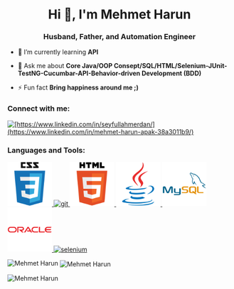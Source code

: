 
<h1 align="center">Hi 👋, I'm Mehmet Harun</h1>
<h3 align="center">Husband, Father, and Automation Engineer</h3>

- 🌱 I’m currently learning **API**

- 💬 Ask me about **Core Java/OOP Consept/SQL/HTML/Selenium-JUnit-TestNG-Cucumbar-API-Behavior-driven Development (BDD)**

- ⚡ Fun fact **Bring happiness around me ;)**

<h3 align="left">Connect with me:</h3>
<p align="left">
<a href="(https://www.linkedin.com/in/mehmet-harun-apak-38a3011b9/)" target="blank"><img align="center" src="https://raw.githubusercontent.com/rahuldkjain/github-profile-readme-generator/master/src/images/icons/Social/linked-in-alt.svg" alt="[https://www.linkedin.com/in/seyfullahmerdan/](https://www.linkedin.com/in/mehmet-harun-apak-38a3011b9/)" height="30" width="40" /></a>
</p>

<h3 align="left">Languages and Tools:</h3>
<p align="left"> <a href="https://www.w3schools.com/css/" target="_blank" rel="noreferrer"> <img src="https://raw.githubusercontent.com/devicons/devicon/master/icons/css3/css3-original-wordmark.svg" alt="css3" width="100" height="100"/> </a> <a href="https://git-scm.com/" target="_blank" rel="noreferrer"> <img src="https://www.vectorlogo.zone/logos/git-scm/git-scm-icon.svg" alt="git" width="100" height="100"/> </a> <a href="https://www.w3.org/html/" target="_blank" rel="noreferrer"> <img src="https://raw.githubusercontent.com/devicons/devicon/master/icons/html5/html5-original-wordmark.svg" alt="html5" width="100" height="100"/> </a> <a href="https://www.java.com" target="_blank" rel="noreferrer"> <img src="https://raw.githubusercontent.com/devicons/devicon/master/icons/java/java-original.svg" alt="java" width="100" height="100"/> </a> <a href="https://www.linux.org/" target="_blank" rel="noreferrer"> </a> <a href="https://www.mysql.com/" target="_blank" rel="noreferrer"> <img src="https://raw.githubusercontent.com/devicons/devicon/master/icons/mysql/mysql-original-wordmark.svg" alt="mysql" width="100" height="100"/> </a> <a href="https://www.oracle.com/" target="_blank" rel="noreferrer"> <img src="https://raw.githubusercontent.com/devicons/devicon/master/icons/oracle/oracle-original.svg" alt="oracle" width="100" height="100"/> </a>  <a href="https://www.selenium.dev" target="_blank" rel="noreferrer"> <img src="https://raw.githubusercontent.com/detain/svg-logos/780f25886640cef088af994181646db2f6b1a3f8/svg/selenium-logo.svg" alt="selenium" width="100" height="100"/> </a> </p>

<p><img align="left" src="https://github-readme-stats.vercel.app/api/top-langs?username=MhmtHrn&show_icons=true&locale=en&layout=compact" alt="Mehmet Harun" /></p>

<p>&nbsp;<img align="center" src="https://github-readme-stats.vercel.app/api?username=MhmtHrn&show_icons=true&locale=en" alt="Mehmet Harun" /></p>

<p><img align="center" src="https://github-readme-streak-stats.herokuapp.com/?user=MhmtHrn&" alt="Mehmet Harun" /></p>
